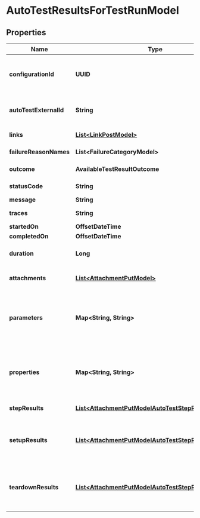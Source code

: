 

# AutoTestResultsForTestRunModel


## Properties

| Name | Type | Description | Notes |
|------------ | ------------- | ------------- | -------------|
|**configurationId** | **UUID** | Specifies the GUID of the autotest configuration, which was specified when the test run was created. |  |
|**autoTestExternalId** | **String** | Specifies the external ID of the autotest, which was specified when the test run was created. |  |
|**links** | [**List&lt;LinkPostModel&gt;**](LinkPostModel.md) | Specifies the links in the autotest. |  [optional] |
|**failureReasonNames** | **List&lt;FailureCategoryModel&gt;** | Specifies the cause of autotest failure. |  [optional] |
|**outcome** | **AvailableTestResultOutcome** | Specifies the result of the autotest execution. |  [optional] |
|**statusCode** | **String** | Specifies the result of the autotest execution. |  [optional] |
|**message** | **String** | A comment for the result. |  [optional] |
|**traces** | **String** | An extended comment or a stack trace. |  [optional] |
|**startedOn** | **OffsetDateTime** | Test run start date. |  [optional] |
|**completedOn** | **OffsetDateTime** | Test run end date. |  [optional] |
|**duration** | **Long** | Expected or actual duration of the test run execution in milliseconds. |  [optional] |
|**attachments** | [**List&lt;AttachmentPutModel&gt;**](AttachmentPutModel.md) | Specifies an attachment GUID. Multiple values can be sent. |  [optional] |
|**parameters** | **Map&lt;String, String&gt;** | \&quot;&lt;b&gt;parameter&lt;/b&gt;\&quot;: \&quot;&lt;b&gt;value&lt;/b&gt;\&quot; pair with arbitrary custom parameters. Multiple parameters can be sent. |  [optional] |
|**properties** | **Map&lt;String, String&gt;** | \&quot;&lt;b&gt;property&lt;/b&gt;\&quot;: \&quot;&lt;b&gt;value&lt;/b&gt;\&quot; pair with arbitrary custom properties. Multiple properties can be sent. |  [optional] |
|**stepResults** | [**List&lt;AttachmentPutModelAutoTestStepResultsModel&gt;**](AttachmentPutModelAutoTestStepResultsModel.md) | Specifies the results of individual steps. |  [optional] |
|**setupResults** | [**List&lt;AttachmentPutModelAutoTestStepResultsModel&gt;**](AttachmentPutModelAutoTestStepResultsModel.md) | Specifies the results of setup steps. For information on supported values, see the &#x60;stepResults&#x60; parameter above. |  [optional] |
|**teardownResults** | [**List&lt;AttachmentPutModelAutoTestStepResultsModel&gt;**](AttachmentPutModelAutoTestStepResultsModel.md) | Specifies the results of the teardown steps. For information on supported values, see the &#x60;stepResults&#x60; parameter above. |  [optional] |



